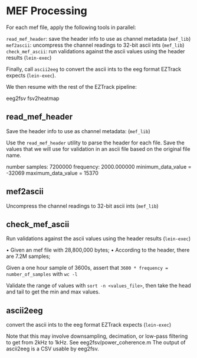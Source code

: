 # MEF Processing

For each mef file, apply the following tools in parallel:

`read_mef_header`: save the header info to use as channel metadata (`mef_lib`)
`mef2ascii`: uncompress the channel readings to 32-bit ascii ints (`mef_lib`)
`check_mef_ascii`: run validations against the ascii values using the header results (`lein-exec`)

Finally, call `ascii2eeg` to convert the ascii ints to the eeg format EZTrack expects (`lein-exec`).

We then resume with the rest of the EZTrack pipeline:

eeg2fsv
fsv2heatmap

## read_mef_header

Save the header info to use as channel metadata: (`mef_lib`)

Use the `read_mef_header` utility to parse the header for each file. Save the values that we will
use for validation in an ascii file based on the original file name.

number samples: 7200000
frequency: 2000.000000
minimum_data_value = -32069
maximum_data_value = 15370

## mef2ascii

Uncompress the channel readings to 32-bit ascii ints (`mef_lib`)

## check_mef_ascii

Run validations against the ascii values using the header results (`lein-exec`)

• Given an mef file with 28,800,000 bytes;
• According to the header, there are 7.2M samples;

Given a one hour sample of 3600s, assert that `3600 * frequency = number_of_samples` with `wc -l`

Validate the range of values with `sort -n <values_file>`, then take the head and tail to get the min and max values.


## ascii2eeg

convert the ascii ints to the eeg format EZTrack expects (`lein-exec`)

Note that this may involve downsampling, decimation, or low-pass filtering to get from 2kHz to 1kHz.
See eeg2fsv/power_coherence.m
The output of ascii2eeg is a CSV usable by eeg2fsv.
